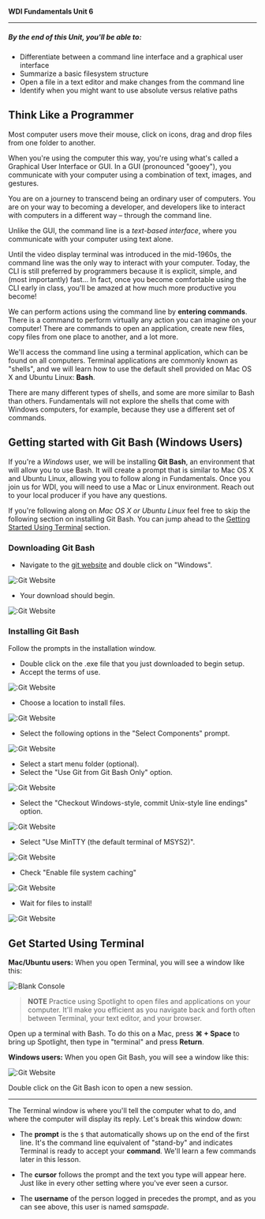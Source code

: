 **WDI Fundamentals Unit 6**

---

##### By the end of this Unit, you'll be able to:
* Differentiate between a command line interface and a graphical user interface
* Summarize a basic filesystem structure
* Open a file in a text editor and make changes from the command line
* Identify when you might want to use absolute versus relative paths

## Think Like a Programmer

Most computer users move their mouse, click on icons, drag and drop files from one folder to another.

When you're using the computer this way, you're using what's called a Graphical User Interface or GUI. In a GUI (pronounced "gooey"), you communicate with your computer using a combination of text, images, and gestures.

You are on a journey to transcend being an ordinary user of computers.
You are on your way to becoming a developer, and developers like to interact with computers in a different way – through the command line.

Unlike the GUI, the command line is a *text-based interface*, where you communicate with your computer using text alone.

Until the video display terminal was introduced in the mid-1960s, the command line was the only way to interact with your computer. Today, the CLI is still preferred by programmers because it is explicit, simple, and (most importantly)
fast... In fact, once you become comfortable using the CLI early in class, you'll be amazed at how much more productive you become!

We can perform actions using the command line by **entering commands**. There is a command to perform virtually any action you can imagine on your computer! There are commands to open an application, create new files, copy files from one place to another, and a lot more.

We'll access the command line using a terminal application, which can be found on all computers. Terminal applications are commonly known as "shells", and we will learn how to use the default shell provided on Mac OS X and Ubuntu Linux: **Bash**.

There are many different types of shells, and some are more similar to Bash than others. Fundamentals will not explore the shells that come with Windows computers, for example, because they use a different set of commands.

## Getting started with Git Bash (Windows Users)

If you're a *Windows* user, we will be installing **Git Bash**, an environment that will allow you to use Bash. It will create a prompt that is similar to Mac OS X and Ubuntu Linux, allowing you to follow along in Fundamentals. Once you join us for WDI, you will need to use a Mac or Linux environment. Reach out to your local producer if you have any questions.

If you're following along on *Mac OS X or Ubuntu Linux* feel free to skip the following section on installing Git Bash. You can jump ahead to the [Getting Started Using Terminal](#terminal) section.

### Downloading Git Bash

* Navigate to the [git website](https://git-scm.com/) and double click on "Windows".

![:Git Website](../assets/chapter1/git_bash/download_1.jpg)

* Your download should begin.

![:Git Website](../assets/chapter1/git_bash/download_2.jpg)

### Installing Git Bash

Follow the prompts in the installation window.

* Double click on the .exe file that you just downloaded to begin setup.
* Accept the terms of use.

![:Git Website](../assets/chapter1/git_bash/install_2.jpg)

* Choose a location to install files.

![:Git Website](../assets/chapter1/git_bash/install_3.jpg)

* Select the following options in the "Select Components" prompt.

![:Git Website](../assets/chapter1/git_bash/install_4.jpg)

* Select a start menu folder (optional).
* Select the "Use Git from Git Bash Only" option.

![:Git Website](../assets/chapter1/git_bash/install_6.jpg)

* Select the "Checkout Windows-style, commit Unix-style line endings" option.

![:Git Website](../assets/chapter1/git_bash/install_7.jpg)

* Select "Use MinTTY (the default terminal of MSYS2)".

![:Git Website](../assets/chapter1/git_bash/install_8.jpg)

* Check "Enable file system caching"

![:Git Website](../assets/chapter1/git_bash/install_9.jpg)

* Wait for files to install!

![:Git Website](../assets/chapter1/git_bash/install_10.jpg)

<a name="terminal"></a>
## Get Started Using Terminal

**Mac/Ubuntu users:**
When you open Terminal, you will see a window like this:

![:Blank Console](../assets/Graphics/terminal_blank.gif)

> **NOTE** Practice using Spotlight to open files and applications on your computer. It'll make you efficient as you navigate back and forth often between Terminal, your text editor, and your browser.

Open up a terminal with Bash. To do this on a Mac, press **⌘ + Space** to bring up Spotlight, then type in "terminal" and press **Return**.

**Windows users:**
When you open Git Bash, you will see a window like this:

![:Git Website](../assets/chapter1/git_bash/git_bash.gif)

Double click on the Git Bash icon to open a new session.

---

The Terminal window is where you'll tell the computer what to do, and where the computer will display its reply. Let's break this window down:

- The **prompt** is the `$` that automatically shows up on the end of the first
line. It's the command line equivalent of "stand-by" and indicates Terminal is
ready to accept your **command**. We'll learn a few commands later in this lesson.

- The **cursor** follows the prompt and the text you type will appear here. Just
like in every other setting where you've ever seen a cursor.

- The **username** of the person logged in precedes the prompt, and as you can see
above, this user is named *samspade*.

